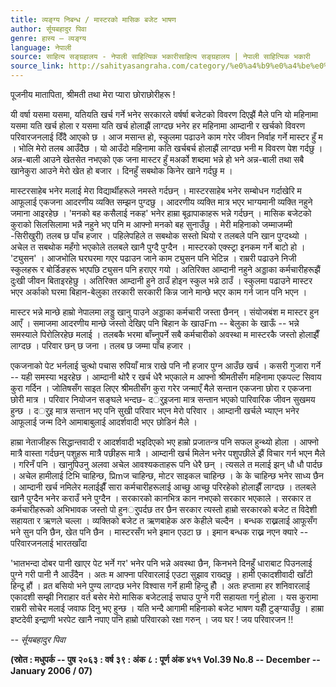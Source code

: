 ```yaml
---
title: व्यङ्ग्य निबन्ध / मास्टरको मासिक बजेट भाषण
author: र्सूयबहादुर पिवा
genre: हास्य – व्यङ्ग्य
language: नेपाली
source: साहित्य सङ्ग्रहालय - नेपाली साहित्यिक भकारीसाहित्य सङ्ग्रहालय | नेपाली साहित्यिक भकारी
source_link: http://sahityasangraha.com/category/%e0%a4%b9%e0%a4%be%e0%a4%b8%e0%a5%8d%e0%a4%af-%e0%a4%b5%e0%a5%8d%e0%a4%af%e0%a4%99%e0%a5%8d%e0%a4%97%e0%a5%8d%e0%a4%af/
---
```


पूजनीय मातापिता, श्रीमती तथा मेरा प्यारा छोराछोरीहरू !

यी वर्षा यसमा यसमा, यतियति खर्च गर्ने भनेर सरकारले वर्षर्षा बजेटको विवरण दिएझैं मैले पनि यो महिनामा यसमा यति खर्च होला र यसमा यति खर्च होलाझैं लाग्दछ भनेर हर महिनामा आम्दानी र खर्चको विवरण परिवारजनलाई दिँदै आएको छ । आज मसान्त हो, स्कुलमा पढाउने काम गरेर जीवन निर्वाह गर्ने मास्टर हुँ म । भोलि मेरो तलब आउँदैछ । यो आउँदो महिनामा कति खर्चबर्च होलाझैं लाग्दछ भनी म विवरण पेश गर्दछु । अन्न-बाली आउने खेतसेत नभएको एक जना मास्टर हुँ मअर्को शब्दमा भन्ने हो भने अन्न-बाली तथा सबै खानेकुरा आउने मेरो खेत हो बजार । दिनहुँ सबथोक किनेर खाने गर्दछु म ।

मास्टरसाहेब भनेर मलाई मेरा विद्यार्थीहरूले नमस्ते गर्दछन् । मास्टरसाहेब भनेर सम्बोधन गर्दाखेरि म आफूलाई एकजना आदरणीय व्यक्ति सम्झन पुग्दछु । आदरणीय व्यक्ति मात्र भएर भाग्यमानी व्यक्ति नहुने जमाना आइरहेछ । 'मनको बह कसैलाई नकह' भनेर हाम्रा बूढापाकाहरू भन्ने गर्दछन् । मासिक बजेटको कुराको सिलसिलामा भन्नै नहुने भए पनि म आफ्नो मनको बह सुनाउँछु । मेरी महिनाको जम्माजम्मी -सिरीखुरी­) तलब छ पाँच हजार । पहिलेपहिले त सबथोक सस्तो थियो र तलबले पनि खान पुग्दथ्यो । अचेल त सबथोक महँगो भएकोले तलबले खानै पुग्दै पुग्दैन । मास्टरको एक्स्ट्रा इनकम गर्ने बाटो हो । 'ट्युसन' । आजभोलि घरघरमा गएर पढाउन जाने काम ट्युसन पनि भेटिन्न । राम्ररी पढाउने निजी स्कुलहरू र बोर्डिङहरू भएपछि ट्युसन पनि हराएर गयो । अतिरिक्त आम्दानी नहुने अड्डाका कर्मचारीहरूझैं दुःखी जीवन बिताइरहेछु । अतिरिक्त आम्दानी हुने ठाउँ होइन स्कुल भन्ने ठाउँ । स्कुलमा पढाउने मास्टर भएर अर्काको घरमा बिहान-बेलुका तरकारी सरकारी किन्न जाने मान्छे भएर काम गर्न जान पनि भएन ।

मास्टर भन्ने मान्छे हाम्रो नेपालमा लड्डु खानु पाउने अड्डाका कर्मचारी जस्ता छैनन् । संयोजबंश म मास्टर हुन आएँ । समाजमा आदरणीय मान्छे जस्तो देखिए पनि बिहान के खाउFm -- बेलुका के खाऊँ -- भन्ने समस्याले पिरोलिरहेछ मलाई । तलबकै भरमा बाँच्नुपर्ने सबै कर्मचारीको अवस्था म मास्टरकै जस्तो होलाझैँ लाग्दछ । परिवार छन् छ जना । तलब छ जम्मा पाँच हजार ।

एकजनाको पेट भर्नलाई चुत्थो पचास रुपियाँ मात्र राखे पनि नौ हजार पुग्न आउँछ खर्च । कसरी गुजारा गर्ने -- यही समस्या भइरहेछ । आम्दानी थोरै र खर्च धेरै भएकाले म आफ्नो श्रीमतीसँग महिनामा एकपल्ट सिवाय कुरा गर्दिन । जोतिषसँग साइत लिएर श्रीमतीसँग कुरा गरेर जन्माएँ मैले सन्तान एकजना छोरा र एकजना छोरी मात्र । परिवार नियोजन सङ्घले भन्दछ- दर्ुइजना मात्र सन्तान भएको पारिवारिक जीवन सुखमय हुन्छ । दर्ुइ मात्र सन्तान भए पनि सुखी परिवार भएन मेरो परिवार । आम्दानी खर्चले भ्याएन भनेर आफूलाई जन्म दिने आमाबाबुलाई आदर्शवादी भएर छोडिनं मैले ।

हाम्रा नेताजीहरू सिद्धान्तवादी र आदर्शवादी भइदिएको भए हाम्रो प्रजातन्त्र पनि सफल हुन्थ्यो होला । आफ्नो मात्रै वास्ता गर्दछन् पशुहरू मात्रै पछीहरू मात्रै । आम्दानी खर्च मिलेन भनेर पशुपछीले झैं विचार गर्न भएन मैले । गरिनँ पनि । खानुपिउनु अलवा अचेल आवश्यकताहरू पनि धेरै छन् । त्यसले त मलाई झन् धौ धौ पार्दछ । अचेल हामीलाई टिभि चाहिन्छ, प्रिmज चाहिन्छ, मोटर साइकल चाहिन्छ । के के चाहिन्छ भनेर साध्य छैन । आम्दानी खर्च नमिलेर मलाईझैँ सारा कर्मचारीहरूलाई आच्छु आच्छु परिरहेको होलाझैँ लाग्दछ । तलबले खानै पुग्दैन भनेर कराउँ भने पुग्दैन । सरकारको कानभित्र कान नभएको सरकार भएकाले । सरकार त कर्मचारीहरूको अभिभावक जस्तो पो हुनर्ुपर्दछ तर छैन सरकार त्यस्तो हाम्रो सरकारको बजेट त विदेशी सहायता र ऋणले चल्ला । व्यक्तिको बजेट त ऋणबाहेक अरु केहीले चल्दैन । बन्धक राख्नलाई आफूसँग भने सुन पनि छैन, खेत पनि छैन । मास्टरसँग भने इमान एउटा छ । इमान बन्धक राख्न नएन क्यारे -- परिवारजनलाई भारतखाँदा

'भातभन्दा दोबर पानी खाएर पेट भर्ने गर' भनेर पनि भन्ने अवस्था छैन, किनभने दिनहुँ धाराबाट पिउनलाई पुग्ने गरी पानी नै आउँदैन । अतः म आफ्ना परिवारलाई एउटा सुझाव राख्दछु । हामी एकादशीवादी खाँटी हिन्दू हौं । व्रत बसियो भने पुण्य लाग्दछ भनेर विश्वास गर्ने हामी हिन्दु हौँ । अतः हप्तामा हर शनिवारलाई एकादशी सम्झी निराहार वर्त बसेर मेरो मासिक बजेटलाई सघाउ पुग्ने गरी सहायता गर्नु होला । यस कुरामा राम्ररी सोचेर मलाई जवाफ दिनु भए हुन्छ । यति भन्दै आगामी महिनाको बजेट भाषण यहीँ टुङ्ग्याउँछु । हाम्रा इष्टदेवी इन्द्राणी भरपेट खानै नपाए पनि हाम्रो परिवारको रक्षा गरुन् । जय घर ! जय परिवारजन !!

*-- र्सूयबहादुर पिवा*

**(स्रोत : मधुपर्क -- पुष २०६३ : वर्ष ३९ : अंक ८ : पूर्ण अंक ४५१ Vol.39 No.8 -- December -- January 2006 / 07)**
